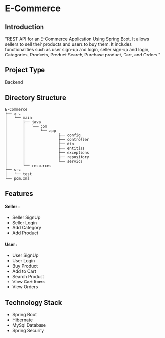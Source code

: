 # E-Commerce <br>

## Introduction
"REST API for an E-Commerce Application Using Spring Boot. It allows sellers to sell their products and users to buy them. It includes functionalities such as user sign-up and login, seller sign-up and login, Categories, Products, Product Search, Purchase product, Cart, and Orders." 

## Project Type
Backend

## Directory Structure
```
E-Commerce
├── src
│   └── main
│       ├── java
│       │   └── com
│       │       └── app
│       │               ├── config
│       │               ├── controller
│       │               ├── dto
│       │               ├── entities
│       │               ├── exceptions
│       │               ├── repository
│       │               └── service
│       └── resources
├── src
│   └── test
└── pom.xml
``` 

## Features
#### Seller :
- Seller SignUp
- Seller Login
- Add Category
- Add Product
 #### User :
- User SignUp
- User Login
- Buy Product
- Add to Cart
- Search Product
- View Cart Items
- View Orders

## Technology Stack
- Spring Boot
- Hibernate
- MySql Database
- Spring Security

